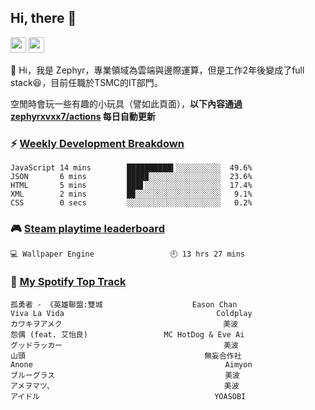 <!--
**zephyrxvxx7/zephyrxvxx7** is a ✨ _special_ ✨ repository because its `README.md` (this file) appears on your GitHub profile.

Here are some ideas to get you started:

- 🔭 I’m currently working on ...
- 🌱 I’m currently learning ...
- 👯 I’m looking to collaborate on ...
- 🤔 I’m looking for help with ...
- 💬 Ask me about ...
- 📫 How to reach me: ...
- 😄 Pronouns: ...
- ⚡ Fun fact: ...
-->

## Hi, there 👋

<a href="https://www.instagram.com/zephyrxvxx7/"><img src="https://img.shields.io/badge/instagram-3f729b?&style=for-the-badge&logo=instagram&logoColor=white" height=25></a>
<a href="https://zephyrxvxx7.me/"><img src="https://img.shields.io/badge/blog-gray?&style=for-the-badge&logo=hexo&logoColor=white" height=25></a>

👋 Hi，我是 Zephyr，專業領域為雲端與邊際運算，但是工作2年後變成了full stack😆，目前任職於TSMC的IT部門。

空閒時會玩一些有趣的小玩具（譬如此頁面），**以下內容通過 [zephyrxvxx7/actions](https://github.com/zephyrxvxx7/zephyrxvxx7/actions) 每日自動更新**

### ⚡ [Weekly Development Breakdown](https://gist.github.com/zephyrxvxx7/ee1787313f0772b51494d051b5edde7f)

<!-- code_time start -->

```text
JavaScript 14 mins        ██████████▍░░░░░░░░░░  49.6%
JSON       6 mins         ████▉░░░░░░░░░░░░░░░░  23.6%
HTML       5 mins         ███▋░░░░░░░░░░░░░░░░░  17.4%
XML        2 mins         █▉░░░░░░░░░░░░░░░░░░░   9.1%
CSS        0 secs         ░░░░░░░░░░░░░░░░░░░░░   0.2%
```

<!-- code_time end -->

### 🎮 [Steam playtime leaderboard](https://gist.github.com/zephyrxvxx7/f77b8978877f959b69d84723c43a4a64)

<!-- steam_time start -->

```text
💻 Wallpaper Engine                 🕘 13 hrs 27 mins
```

<!-- steam_time end -->

### 🎵 [My Spotify Top Track](https://gist.github.com/zephyrxvxx7/fe159fde5ec9ebea27e03dd63a71e78f)

<!-- spotify_track start -->

```text
孤勇者 - 《英雄聯盟:雙城                    Eason Chan
Viva La Vida                                  Coldplay
カワキヲアメク                                    美波
怨偶 (feat. 艾怡良)                 MC HotDog & Eve Ai
グッドラッカー                                    美波
山頭                                        無妄合作社
Anone                                           Aimyon
ブルーグラス                                      美波
アメヲマツ、                                      美波
アイドル                                       YOASOBI
```

<!-- spotify_track end -->
